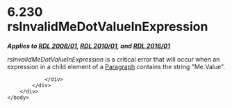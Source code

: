 <html dir="LTR" xmlns:mshelp="http://msdn.microsoft.com/mshelp" xmlns:ddue="http://ddue.schemas.microsoft.com/authoring/2003/5" xmlns:xlink="http://www.w3.org/1999/xlink" xmlns:tool="http://www.microsoft.com/tooltip">
    <head>
        <meta http-equiv="Content-Type" content="text/html; CHARSET=utf-8"></meta>
        <meta name="save" content="history"></meta>
        <title>6.230 rsInvalidMeDotValueInExpression</title>
        <xml>
            <mshelp:toctitle title="6.230 rsInvalidMeDotValueInExpression"></mshelp:toctitle>
            <mshelp:rltitle title="[MS-RDL]: rsInvalidMeDotValueInExpression"></mshelp:rltitle>
            <mshelp:keyword index="A" term="d97e06cb-27be-4e8a-bf07-5320dddce73f"></mshelp:keyword>
            <mshelp:attr name="DCSext.ContentType" value="open specification"></mshelp:attr>
            <mshelp:attr name="AssetID" value="d97e06cb-27be-4e8a-bf07-5320dddce73f"></mshelp:attr>
            <mshelp:attr name="TopicType" value="kbRef"></mshelp:attr>
            <mshelp:attr name="DCSext.Title" value="[MS-RDL]: rsInvalidMeDotValueInExpression" />
        </xml>
    </head>
    <body>
        <div id="header">
            <h1 class="heading">6.230 rsInvalidMeDotValueInExpression</h1>
        </div>
        <div id="mainSection">
            <div id="mainBody">
                <div id="allHistory" class="saveHistory"></div>
                <div id="sectionSection0" class="section" name="collapseableSection">
                    

<p><b><i>Applies to </i></b><a href="1e855f94-4617-47e4-b89e-0856c6cb420f.htm"><b><i>RDL 2008/01</i></b></a><b><i>,
</i></b><a href="3428e690-a348-4ec7-8a6a-8efb42d2cdee.htm"><b><i>RDL 2010/01</i></b></a><b><i>,
and </i></b><a href="52ce3983-2bfc-4e72-9359-42aaf5fe4509.htm"><b><i>RDL 2016/01</i></b></a></p>

<p><i>rsInvalidMeDotValueInExpression</i> is a critical error
that will occur when an expression in a child element of a <a href="c813d832-e92f-40e9-aadf-77ec1845efbb.htm">Paragraph</a> contains the
string &quot;Me.Value&quot;.</p>


                </div>
            </div>
        </div>
    </body>
</html>